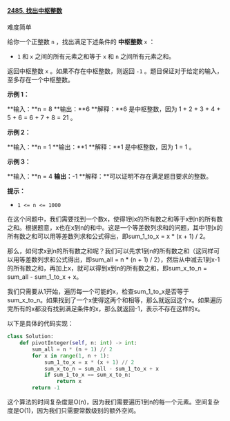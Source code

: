 #### [2485. 找出中枢整数](https://leetcode.cn/problems/find-the-pivot-integer/)

难度简单

给你一个正整数 `n` ，找出满足下述条件的 **中枢整数** `x` ：

- `1` 和 `x` 之间的所有元素之和等于 `x` 和 `n` 之间所有元素之和。

返回中枢整数 `x` 。如果不存在中枢整数，则返回 `-1` 。题目保证对于给定的输入，至多存在一个中枢整数。

**示例 1：**

**输入：**n = 8
**输出：**6
**解释：**6 是中枢整数，因为 1 + 2 + 3 + 4 + 5 + 6 = 6 + 7 + 8 = 21 。

**示例 2：**

**输入：**n = 1
**输出：**1
**解释：**1 是中枢整数，因为 1 = 1 。

**示例 3：**

**输入：**n = 4
**输出：**-1
**解释：**可以证明不存在满足题目要求的整数。

**提示：**

- `1 <= n <= 1000`

在这个问题中，我们需要找到一个数x，使得1到x的所有数之和等于x到n的所有数之和。根据题意，x也在x到n的和中。这是一个等差数列求和的问题，其中1到x的所有数之和可以用等差数列求和公式得出，即sum_1_to_x = x * (x + 1) / 2。

那么，如何求x到n的所有数之和呢？我们可以先求1到n的所有数之和（这同样可以用等差数列求和公式得出，即sum_all = n * (n + 1) / 2），然后从中减去1到x-1的所有数之和，再加上x，就可以得到x到n的所有数之和，即sum_x_to_n = sum_all - sum_1_to_x + x。

我们只需要从1开始，遍历每一个可能的x，检查sum_1_to_x是否等于sum_x_to_n。如果找到了一个x使得这两个和相等，那么就返回这个x。如果遍历完所有的x都没有找到满足条件的x，那么就返回-1，表示不存在这样的x。

以下是具体的代码实现：

```python
class Solution:
    def pivotInteger(self, n: int) -> int:
        sum_all = n * (n + 1) // 2
        for x in range(1, n + 1):
            sum_1_to_x = x * (x + 1) // 2
            sum_x_to_n = sum_all - sum_1_to_x + x
            if sum_1_to_x == sum_x_to_n:
                return x
        return -1
```

这个算法的时间复杂度是O(n)，因为我们需要遍历1到n的每一个元素。空间复杂度是O(1)，因为我们只需要常数级别的额外空间。